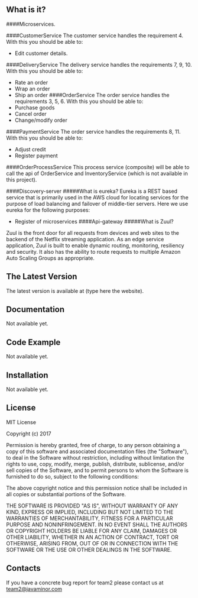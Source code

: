 What is it?
-----------
####Microservices. 

####CustomerService
The customer service handles the requirement 4. 
With this you should be able to: 
- Edit customer details.

####DeliveryService
The delivery service handles the requirements 7, 9, 10.
With this you should be able to:
- Rate an order
- Wrap an order 
- Ship an order
####OrderService
The order service handles the requirements 3, 5, 6.
With this you should be able to:
- Purchase goods
- Cancel order
- Change/modify order

####PaymentService
The order service handles the requirements 8, 11.
With this you should be able to:
- Adjust credit 
- Register payment

####OrderProcessService
This process service (composite) will be able to call the api of OrderService and InventoryService (which is not available in this project).

####Discovery-server
#####What is eureka?
Eureka is a REST based service that is primarily used in the AWS cloud for locating services for the purpose of load balancing and failover of middle-tier servers.
Here we use eureka for the following purposes:
- Register of microservices 
####Api-gateway
#####What is Zuul?

Zuul is the front door for all requests from devices and web sites to the backend of the Netflix streaming application. 
As an edge service application, Zuul is built to enable dynamic routing, monitoring, resiliency and security. 
It also has the ability to route requests to multiple Amazon Auto Scaling Groups as appropriate. 

The Latest Version
------------------
The latest version is available at (type here the website).

Documentation
-------------
Not available yet.

Code Example
-------------
Not available yet.

Installation
------------
Not available yet.

License
---------

MIT License

Copyright (c) 2017 

Permission is hereby granted, free of charge, to any person obtaining a copy
of this software and associated documentation files (the "Software"), to deal
in the Software without restriction, including without limitation the rights
to use, copy, modify, merge, publish, distribute, sublicense, and/or sell
copies of the Software, and to permit persons to whom the Software is
furnished to do so, subject to the following conditions:

The above copyright notice and this permission notice shall be included in all
copies or substantial portions of the Software.

THE SOFTWARE IS PROVIDED "AS IS", WITHOUT WARRANTY OF ANY KIND, EXPRESS OR
IMPLIED, INCLUDING BUT NOT LIMITED TO THE WARRANTIES OF MERCHANTABILITY,
FITNESS FOR A PARTICULAR PURPOSE AND NONINFRINGEMENT. IN NO EVENT SHALL THE
AUTHORS OR COPYRIGHT HOLDERS BE LIABLE FOR ANY CLAIM, DAMAGES OR OTHER
LIABILITY, WHETHER IN AN ACTION OF CONTRACT, TORT OR OTHERWISE, ARISING FROM,
OUT OF OR IN CONNECTION WITH THE SOFTWARE OR THE USE OR OTHER DEALINGS IN THE
SOFTWARE.

Contacts
--------

If you have a concrete bug report for team2 please contact us at 
team2@javaminor.com